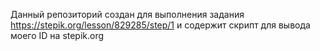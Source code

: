 Данный репозиторий создан для выполнения задания https://stepik.org/lesson/829285/step/1 и содержит скрипт для вывода моего ID на stepik.org